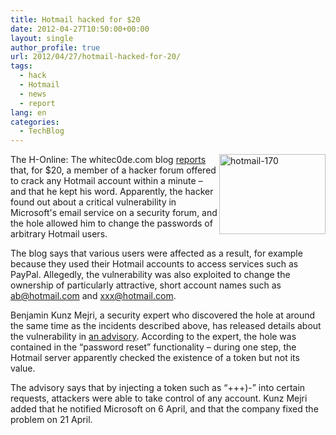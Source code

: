 ```yaml
---
title: Hotmail hacked for $20
date: 2012-04-27T10:50:00+00:00
layout: single
author_profile: true
url: 2012/04/27/hotmail-hacked-for-20/
tags:
  - hack
  - Hotmail
  - news
  - report
lang: en
categories: 
  - TechBlog
---
```

[<img title="hotmail-170" border="0" alt="hotmail-170" align="right" src="http://lh5.ggpht.com/-dSrekmxcvSs/T5pzBYeZjmI/AAAAAAAAFvM/pCqns4qh4gs/hotmail-170_thumb%25255B1%25255D.jpg?imgmax=800" width="170" height="128" />](http://lh3.ggpht.com/-FejudWx9FLQ/T5py_Qi7e_I/AAAAAAAAFvE/NuSUi7fgUiY/s1600-h/hotmail-170%25255B3%25255D.jpg)The H-Online: The whitec0de.com blog [reports](http://www.whitec0de.com/new-hotmail-exploit-can-get-any-hotmail-email-account-hacked-for-just-20/) that, for $20, a member of a hacker forum offered to crack any Hotmail account within a minute – and that he kept his word. Apparently, the hacker found out about a critical vulnerability in Microsoft's email service on a security forum, and the hole allowed him to change the passwords of arbitrary Hotmail users. 

The blog says that various users were affected as a result, for example because they used their Hotmail accounts to access services such as PayPal. Allegedly, the vulnerability was also exploited to change the ownership of particularly attractive, short account names such as ab@hotmail.com and xxx@hotmail.com. 

Benjamin Kunz Mejri, a security expert who discovered the hole at around the same time as the incidents described above, has released details about the vulnerability in [an advisory](http://www.vulnerability-lab.com/get_content.php?id=529). According to the expert, the hole was contained in the “password reset” functionality – during one step, the Hotmail server apparently checked the existence of a token but not its value. 

The advisory says that by injecting a token such as “+++)-” into certain requests, attackers were able to take control of any account. Kunz Mejri added that he notified Microsoft on 6 April, and that the company fixed the problem on 21 April.